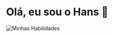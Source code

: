 # Olá, eu sou o Hans 👋

<!--
**hansmosl/hansmosl** is a ✨ _special_ ✨ repository because its `README.md` (this file) appears on your GitHub profile.

Here are some ideas to get you started:

- 🔭 I’m currently working on ...
- 🌱 I’m currently learning ...
- 👯 I’m looking to collaborate on ...
- 🤔 I’m looking for help with ...
- 💬 Ask me about ...
- 📫 How to reach me: ...
- 😄 Pronouns: ...
- ⚡ Fun fact: ...
-->
<!-- Card com resumo das minhas habilidades gerado pelo github-readme-stats.vercel.app -->
![Minhas Habilidades](https://github-readme-stats.vercel.app/api?username=hansmosl&count_private=true&show_icons=true&theme=dracula&locale=pt_BR)
